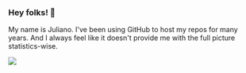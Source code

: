 ### Hey folks! 👋

My name is Juliano. I've been using GitHub to host my repos for many years. And I always feel like it doesn't provide me with the full picture statistics-wise.




![](https://komarev.com/ghpvc/?username=julianol1berato)
<!---
julianol1berato/julianol1berato
--->
